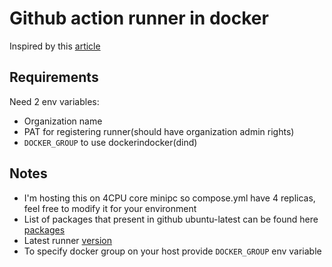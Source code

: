 # Github action runner in docker

Inspired by this [article](https://testdriven.io/blog/github-actions-docker/)

## Requirements

Need 2 env variables:

- Organization name
- PAT for registering runner(should have organization admin rights)
- `DOCKER_GROUP` to use dockerindocker(dind)

## Notes

- I'm hosting this on 4CPU core minipc so compose.yml have 4 replicas, feel free to modify it for your environment
- List of packages that present in github ubuntu-latest can be found here [packages](https://github.com/actions/runner-images/blob/main/images/ubuntu/toolsets/toolset-2404.json)
- Latest runner [version](https://github.com/actions/runner/releases)
- To specify docker group on your host provide `DOCKER_GROUP` env variable
